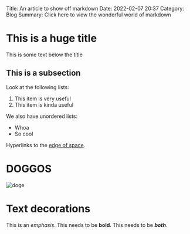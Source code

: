 Title: An article to show off markdown
Date: 2022-02-07 20:37
Category: Blog
Summary: Click here to view the wonderful world of markdown

<!-- Text generated using https://www.lipsum.com/ -->

# This is a huge title

This is some text below the title

## This is a subsection

Look at the following lists:

1. This item is very useful
2. This item is kinda useful

We also have unordered lists:

- Whoa
- So cool

Hyperlinks to the [edge of space](https://www.google.com/).

# DOGGOS

![doge](https://i.kym-cdn.com/photos/images/original/000/581/296/c09.jpg)

# Text decorations

This is an _emphasis_. This needs to be **bold**. This needs to be **_both_**.
